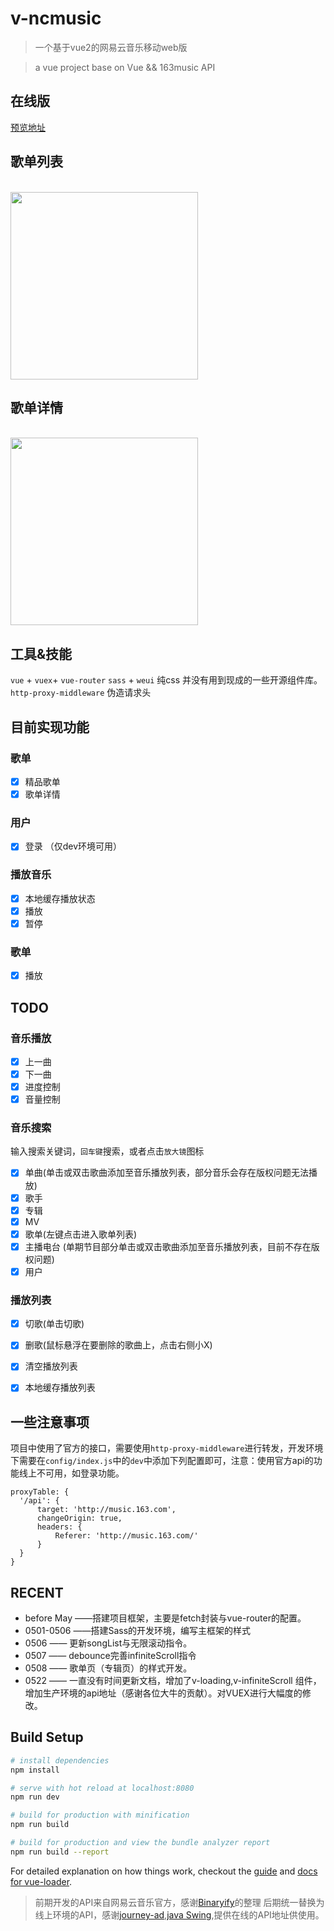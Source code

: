 # v-ncmusic 
> 一个基于vue2的网易云音乐移动web版

> a vue project base on Vue && 163music API

## 在线版
[预览地址](http://c.damaiplus.com/tn/web/bull-backup/dist/#/index/discover/songList)

## 歌单列表
<br><img width="300" src="https://github.com/ron0115/v-ncmusic/blob/master/screenshots/songlist1.png">

## 歌单详情
<br><img width="300" src="https://github.com/ron0115/v-ncmusic/blob/master/screenshots/albumDetail.png">

## 工具&技能
`vue` + `vuex`+ `vue-router` 
`sass` + `weui` 纯css 并没有用到现成的一些开源组件库。
`http-proxy-middleware` 伪造请求头

## 目前实现功能

### 歌单
- [x] 精品歌单
- [x] 歌单详情

### 用户
- [x] 登录 （仅dev环境可用）

### 播放音乐
- [x] 本地缓存播放状态
- [x] 播放
- [x] 暂停

### 歌单
- [x] 播放



## TODO
### 音乐播放
- [x] 上一曲
- [x] 下一曲
- [x] 进度控制
- [x] 音量控制

### 音乐搜索
输入搜索关键词，`回车键`搜索，或者点击`放大镜`图标
- [x] 单曲(单击或双击歌曲添加至音乐播放列表，部分音乐会存在版权问题无法播放)
- [x] 歌手
- [x] 专辑
- [x] MV
- [x] 歌单(左键点击进入歌单列表)
- [x] 主播电台 (单期节目部分单击或双击歌曲添加至音乐播放列表，目前不存在版权问题)
- [x] 用户

### 播放列表
- [x] 切歌(单击切歌)
- [x] 删歌(鼠标悬浮在要删除的歌曲上，点击右侧小X)
- [x] 清空播放列表
- [x] 本地缓存播放列表


## 一些注意事项
项目中使用了官方的接口，需要使用`http-proxy-middleware`进行转发，开发环境下需要在`config/index.js`中的`dev`中添加下列配置即可，注意：使用官方api的功能线上不可用，如登录功能。
```
proxyTable: {
  '/api': {
      target: 'http://music.163.com',
      changeOrigin: true,
      headers: {
          Referer: 'http://music.163.com/'
      }
  }
}
```


## RECENT

- before May ——搭建项目框架，主要是fetch封装与vue-router的配置。
- 0501-0506 ——搭建Sass的开发环境，编写主框架的样式
- 0506 —— 更新songList与无限滚动指令。
- 0507 —— debounce完善infiniteScroll指令
- 0508 —— 歌单页（专辑页）的样式开发。
- 0522 —— 一直没有时间更新文档，增加了v-loading,v-infiniteScroll 组件，增加生产环境的api地址（感谢各位大牛的贡献）。对VUEX进行大幅度的修改。



## Build Setup

``` bash
# install dependencies
npm install

# serve with hot reload at localhost:8080
npm run dev

# build for production with minification
npm run build

# build for production and view the bundle analyzer report
npm run build --report
```

For detailed explanation on how things work, checkout the [guide](http://vuejs-templates.github.io/webpack/) and [docs for vue-loader](http://vuejs.github.io/vue-loader).


> 前期开发的API来自网易云音乐官方，感谢[Binaryify](https://github.com/Binaryify/NeteaseCloudMusicApi)的整理
> 后期统一替换为线上环境的API，感谢[journey-ad](https://github.com/journey-ad),[java Swing](https://github.com/javaSwing/MusicAPI),提供在线的API地址供使用。
